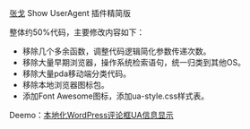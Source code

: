 [张戈](https://zhangge.net/) Show UserAgent 插件精简版

整体约50%代码，主要修改内容如下：

- 移除几个多余函数，调整代码逻辑简化参数传递次数。
- 移除大量早期浏览器，操作系统检索语句，统一归类到其他OS。
- 移除大量pda移动端分类代码。
- 移除本地浏览器图标包。
- 添加Font Awesome图标，添加ua-style.css样式表。

Deemo：[本地化WordPress评论框UA信息显示](https://phower.me/archive/project/403/)